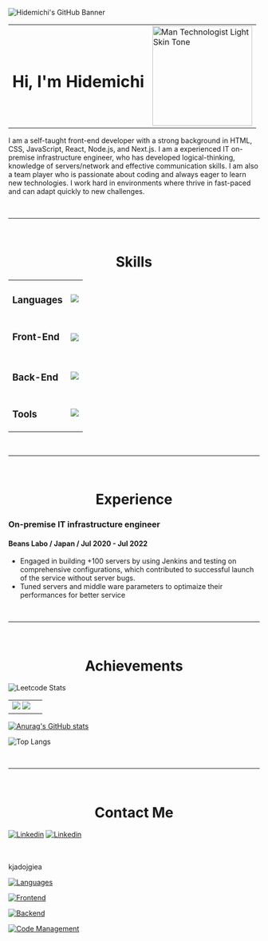 ![Hidemichi's GitHub Banner](./images/banner.png)

<div align="center">
  <table>
    <tr>
      <td>
         <h1 style="border: none;">Hi, I'm Hidemichi</h1>
      </td>
      <td>
        <img src="https://raw.githubusercontent.com/Tarikul-Islam-Anik/Animated-Fluent-Emojis/master/Emojis/People%20with%20professions/Man%20Technologist%20Light%20Skin%20Tone.png" alt="Man Technologist Light Skin Tone" width="200" height="200" />
      </td>
    </tr>
  </table>
</div>
<p>
  I am a self-taught front-end developer with a strong background in HTML, CSS, JavaScript, React, Node.js, and Next.js. I am a experienced IT on-premise infrastructure engineer, who has developed logical-thinking, knowledge of servers/network and effective communication skills. I am also a team player who is passionate about coding and always eager to learn new technologies. I work hard in environments where thrive in fast-paced and can adapt quickly to new challenges.
</p>

<br/>

---

<br/>

<h1 align="center">Skills</h1>
<table>
  <tr>
    <td>
      <h3>Languages</h3>
    </td>
    <td>
      <img src="https://skillicons.dev/icons?i=html,css,js,ts" />
    </td>
  </tr>
  <tr>
    <td>
      <h3>Front-End<h3>
    </td>
    <td>
      <img src="https://skillicons.dev/icons?i=sass,bootstrap,tailwind,styledcomponents,jquery,react,nextjs,materialui,redux,jest" />
    </td>
  </tr>
  <tr>
    <td>
      <h3>Back-End</h3>
    </td>
    <td>
      <img src="https://skillicons.dev/icons?i=nodejs,express,mongo,postgres,prisma,firebase">
    </td>
  </tr>
  <tr>
    <td>
      <h3>Tools</h3>
    </td>
    <td>
      <img src="https://skillicons.dev/icons?i=git,github,postman,vercel,webpack,vite,figma">
    </td>
  </tr>
</table>

<br/>

---

<br/>

<h1 align="center">Experience</h1>
<h3>On-premise IT infrastructure engineer</h3>
<h4>Beans Labo / Japan / Jul 2020 - Jul 2022</h4>

- Engaged in building +100 servers by using Jenkins and testing on comprehensive configurations, which contributed to successful launch of the service without server bugs.
- Tuned servers and middle ware parameters to optimaize their performances for better service

<br />

---

<br/>

<h1 align="center">Achievements</h1>

![Leetcode Stats](https://leetcard.jacoblin.cool/HidemichiShimura?border=0&radius=10)

<table>
  <tr>
    <td>
      <img src="https://github-readme-stats.vercel.app/api?username=HidemichiShimura&show_icons=true&theme=transparent&hide_border=true&title_color=39d353&icon_color=39d353&text_color=e6edf3">
      <img src="https://github-readme-stats.vercel.app/api/top-langs/?username=HidemichiShimura&layout=compact">
    </td>
    <td>
    </td>
  </tr>
</table>

[![Anurag's GitHub stats](https://github-readme-stats.vercel.app/api?username=HidemichiShimura&show_icons=true&theme=transparent&hide_border=true&title_color=39d353&icon_color=39d353&text_color=e6edf3)](https://github.com/anuraghazra/github-readme-stats)

![Top Langs](https://github-readme-stats.vercel.app/api/top-langs/?username=HidemichiShimura&layout=compact)

<br />

---

<br/>

<h1 align="center">Contact Me</h1>

[![Linkedin](https://skillicons.dev/icons?i=linkedin)](https://www.linkedin.com/in/hidemichi-shimura/)
[![Linkedin](https://skillicons.dev/icons?i=twitter)](https://twitter.com/hidemichiinvan)

<br>
<br>
kjadojgiea

[![Languages](https://skillicons.dev/icons?i=html,css,js,ts)](https://skillicons.dev)

[![Frontend](https://skillicons.dev/icons?i=sass,bootstrap,tailwind,styledcomponents,jquery,react,nextjs,materialui,redux,jest)](https://skillicons.dev)

[![Backend](https://skillicons.dev/icons?i=nodejs,express,mongo,postgres,prisma,firebase)](https://skillicons.dev)

[![Code Management](https://skillicons.dev/icons?i=git,github,postman,vercel,webpack,vite,figma)](https://skillicons.dev)

